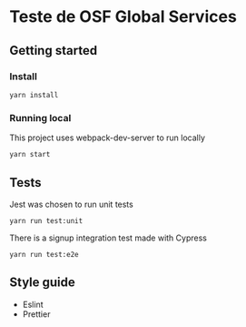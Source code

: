 # Teste de OSF Global Services

## Getting started

### Install

```shell
yarn install
```

### Running local 
This project uses webpack-dev-server to run locally

```
yarn start
```

## Tests

Jest was chosen to run unit tests
```
yarn run test:unit
```

There is a signup integration test made with Cypress
```
yarn run test:e2e
```

## Style guide

- Eslint
- Prettier
